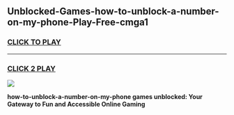 
## Unblocked-Games-how-to-unblock-a-number-on-my-phone-Play-Free-cmga1
<h3>
<a href="https://premium76.site?title=how-to-unblock-a-number-on-my-phone&ref=12A">CLICK TO PLAY</a></h3>
<hr>

<h3>
<a href="https://premium76.site?title=how-to-unblock-a-number-on-my-phone&ref=12A">CLICK 2 PLAY</a>
  
</h3>

<a href="https://premium76.site?title=how-to-unblock-a-number-on-my-phone&ref=12A"><img src="https://clearcache.store/games.png"></a>


**how-to-unblock-a-number-on-my-phone games unblocked: Your Gateway to Fun and Accessible Online Gaming**
